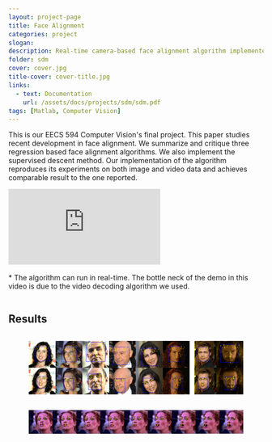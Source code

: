 ```yaml
---
layout: project-page
title: Face Alignment
categories: project
slogan: 
description: Real-time camera-based face alignment algorithm implemented in Matlab
folder: sdm
cover: cover.jpg
title-cover: cover-title.jpg
links:
  - text: Documentation
    url: /assets/docs/projects/sdm/sdm.pdf
tags: [Matlab, Computer Vision]
---
```

This is our EECS 594 Computer Vision's final project. This paper studies recent development in face alignment. We summarize and critique three regression based face alignment algorithms. We also implement the supervised descent method. Our implementation of the algorithm reproduces its experiments on both image and video data and achieves comparable result to the one reported.

<div class="columns">
    <div class="column">
        <div class="video-container">
            <iframe src="https://www.youtube.com/embed/JCIR_BmhGfY" frameborder="0" webkitallowfullscreen mozallowfullscreen allowfullscreen></iframe>
        </div>
        <p>* The algorithm can run in real-time. The bottle neck of the demo in this video is due to the video decoding algorithm we used.</p>
    </div>
</div>
<h2>Results</h2>
<div class="columns">
    <div class="column">
        <figure class="images">
            <img src="/assets/images/projects/sdm/3.png">
        </figure>
    </div>
</div>
<div class="columns">
    <div class="column">
        <figure class="images">
            <img src="/assets/images/projects/sdm/4.png">
        </figure>
    </div>
</div>